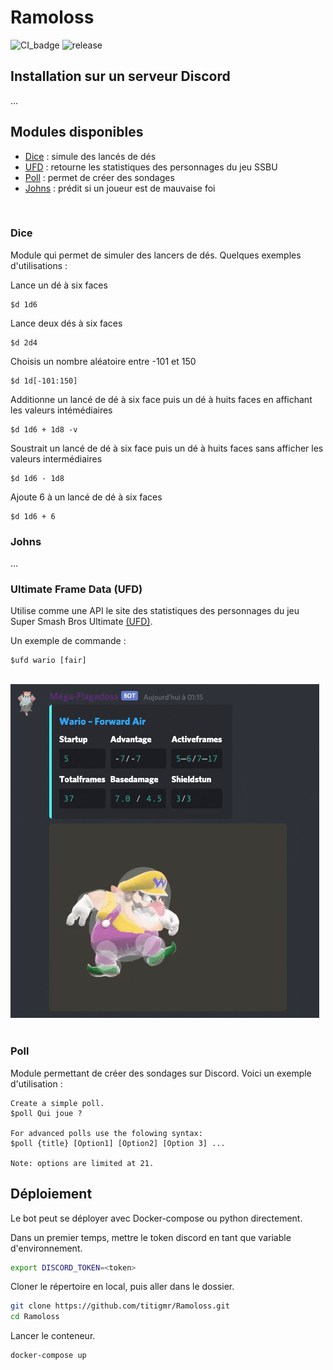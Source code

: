 # Ramoloss

![CI_badge](https://github.com/titigmr/ramoloss/actions/workflows/main.yml/badge.svg)
![release](https://github.com/titigmr/ramoloss/actions/workflows/release.yml/badge.svg)

## Installation sur un serveur Discord

...



## Modules disponibles

* [Dice](#dice) : simule des lancés de dés
* [UFD](#Ultimate-Frame-Data-(UFD)) : retourne les statistiques des personnages du jeu SSBU
* [Poll](#poll) : permet de créer des sondages
* [Johns](#johns) : prédit si un joueur est de mauvaise foi

<br>

### Dice
Module qui permet de simuler des lancers de dés. Quelques exemples d'utilisations :

Lance un dé à six faces
```
$d 1d6
```

Lance deux dés à six faces
```
$d 2d4
```

Choisis un nombre aléatoire entre -101 et 150
```
$d 1d[-101:150]
```

Additionne un lancé de dé à six face puis un dé à huits faces en affichant les valeurs intémédiaires
```
$d 1d6 + 1d8 -v
```

Soustrait un lancé de dé à six face puis un dé à huits faces sans afficher les valeurs intermédiaires
```
$d 1d6 - 1d8
```

Ajoute 6 à un lancé de dé à six faces
```
$d 1d6 + 6
```

### Johns

...

### Ultimate Frame Data (UFD)

Utilise comme une API le site des statistiques des personnages du jeu Super Smash Bros Ultimate [(UFD)](https://www.ultimateframedata.com).

Un exemple de commande :

```
$ufd wario [fair]
```

<br>

<img src='img/example_ufd.gif'>

<br>
<br>

### Poll
Module permettant de créer des sondages sur Discord. Voici un exemple d'utilisation :

```
Create a simple poll.
$poll Qui joue ?

For advanced polls use the folowing syntax:
$poll {title} [Option1] [Option2] [Option 3] ...

Note: options are limited at 21.
```

## Déploiement
Le bot peut se déployer avec Docker-compose ou python directement.

Dans un premier temps, mettre le token discord en tant que variable d'environnement.
```bash
export DISCORD_TOKEN=<token>
```

Cloner le répertoire en local, puis aller dans le dossier.

```bash
git clone https://github.com/titigmr/Ramoloss.git
cd Ramoloss
```

Lancer le conteneur.

```bash
docker-compose up
```
